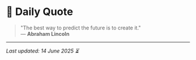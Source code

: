 # 📜 Daily Quote

> "The best way to predict the future is to create it."  
> — **Abraham Lincoln**

---

_Last updated: 14 June 2025 ⏳_
